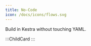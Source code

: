 ```yaml
---
title: No-Code
icon: /docs/icons/flows.svg
---
```


Build in Kestra without touching YAML.

:::ChildCard
:::